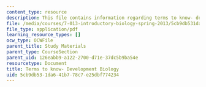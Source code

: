 ```yaml
---
content_type: resource
description: This file contains information regarding terms to know- development biology.
file: /media/courses/7-013-introductory-biology-spring-2013/5cb9db531da641b778c7e25dbf774234_MIT7_013S13_DevelopmeBio.pdf
file_type: application/pdf
learning_resource_types: []
ocw_type: OCWFile
parent_title: Study Materials
parent_type: CourseSection
parent_uid: 126eabb9-a122-2700-d71e-37dc5b9ba54e
resourcetype: Document
title: Terms to know- Development Biology
uid: 5cb9db53-1da6-41b7-78c7-e25dbf774234
---
```

